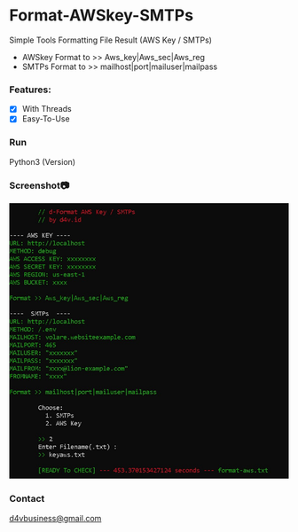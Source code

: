 # Format-AWSkey-SMTPs
Simple Tools Formatting File Result (AWS Key / SMTPs)
- AWSkey Format to >> Aws_key|Aws_sec|Aws_reg
- SMTPs  Format to >> mailhost|port|mailuser|mailpass

### Features:
- [x] With Threads
- [x] Easy-To-Use

### Run
Python3 (Version)

### Screenshot📷
<img src="images/ss-formating.jpg">

### Contact
d4vbusiness@gmail.com
